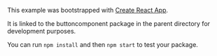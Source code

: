 This example was bootstrapped with [Create React App](https://github.com/facebook/create-react-app).

It is linked to the buttoncomponent package in the parent directory for development purposes.

You can run `npm install` and then `npm start` to test your package.
